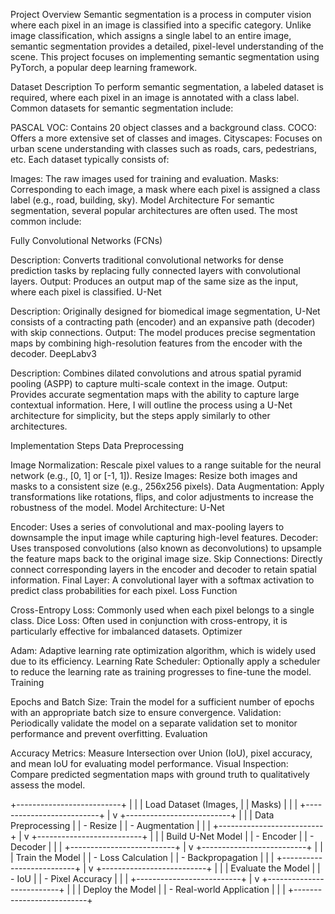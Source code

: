 Project Overview
Semantic segmentation is a process in computer vision where each pixel in an image is classified into a specific category. Unlike image classification, which assigns a single label to an entire image, semantic segmentation provides a detailed, pixel-level understanding of the scene. This project focuses on implementing semantic segmentation using PyTorch, a popular deep learning framework.

Dataset Description
To perform semantic segmentation, a labeled dataset is required, where each pixel in an image is annotated with a class label. Common datasets for semantic segmentation include:

PASCAL VOC: Contains 20 object classes and a background class.
COCO: Offers a more extensive set of classes and images.
Cityscapes: Focuses on urban scene understanding with classes such as roads, cars, pedestrians, etc.
Each dataset typically consists of:

Images: The raw images used for training and evaluation.
Masks: Corresponding to each image, a mask where each pixel is assigned a class label (e.g., road, building, sky).
Model Architecture
For semantic segmentation, several popular architectures are often used. The most common include:

Fully Convolutional Networks (FCNs)

Description: Converts traditional convolutional networks for dense prediction tasks by replacing fully connected layers with convolutional layers.
Output: Produces an output map of the same size as the input, where each pixel is classified.
U-Net

Description: Originally designed for biomedical image segmentation, U-Net consists of a contracting path (encoder) and an expansive path (decoder) with skip connections.
Output: The model produces precise segmentation maps by combining high-resolution features from the encoder with the decoder.
DeepLabv3

Description: Combines dilated convolutions and atrous spatial pyramid pooling (ASPP) to capture multi-scale context in the image.
Output: Provides accurate segmentation maps with the ability to capture large contextual information.
Here, I will outline the process using a U-Net architecture for simplicity, but the steps apply similarly to other architectures.

Implementation Steps
Data Preprocessing

Image Normalization: Rescale pixel values to a range suitable for the neural network (e.g., [0, 1] or [-1, 1]).
Resize Images: Resize both images and masks to a consistent size (e.g., 256x256 pixels).
Data Augmentation: Apply transformations like rotations, flips, and color adjustments to increase the robustness of the model.
Model Architecture: U-Net

Encoder: Uses a series of convolutional and max-pooling layers to downsample the input image while capturing high-level features.
Decoder: Uses transposed convolutions (also known as deconvolutions) to upsample the feature maps back to the original image size.
Skip Connections: Directly connect corresponding layers in the encoder and decoder to retain spatial information.
Final Layer: A convolutional layer with a softmax activation to predict class probabilities for each pixel.
Loss Function

Cross-Entropy Loss: Commonly used when each pixel belongs to a single class.
Dice Loss: Often used in conjunction with cross-entropy, it is particularly effective for imbalanced datasets.
Optimizer

Adam: Adaptive learning rate optimization algorithm, which is widely used due to its efficiency.
Learning Rate Scheduler: Optionally apply a scheduler to reduce the learning rate as training progresses to fine-tune the model.
Training

Epochs and Batch Size: Train the model for a sufficient number of epochs with an appropriate batch size to ensure convergence.
Validation: Periodically validate the model on a separate validation set to monitor performance and prevent overfitting.
Evaluation

Accuracy Metrics: Measure Intersection over Union (IoU), pixel accuracy, and mean IoU for evaluating model performance.
Visual Inspection: Compare predicted segmentation maps with ground truth to qualitatively assess the model.

+--------------------------+
|                          |
| Load Dataset (Images,    |
| Masks)                   |
|                          |
+--------------------------+
            |
            v
+--------------------------+
|                          |
| Data Preprocessing       |
| - Resize                 |
| - Augmentation           |
|                          |
+--------------------------+
            |
            v
+--------------------------+
|                          |
| Build U-Net Model        |
| - Encoder                |
| - Decoder                |
|                          |
+--------------------------+
            |
            v
+--------------------------+
|                          |
| Train the Model          |
| - Loss Calculation       |
| - Backpropagation        |
|                          |
+--------------------------+
            |
            v
+--------------------------+
|                          |
| Evaluate the Model       |
| - IoU                    |
| - Pixel Accuracy         |
|                          |
+--------------------------+
            |
            v
+--------------------------+
|                          |
| Deploy the Model         |
| - Real-world Application |
|                          |
+--------------------------+
